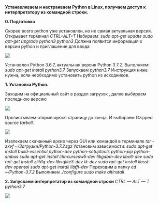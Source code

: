 **Устанавливаем и настраиваем Python в Linux, получаем доступ к интерпретатору из командной строки.**

**0.	Подготовка**

Скорее всего python уже установлен, но не самая актуальная версия.
Открывает терминал *CTRL+ALT+T*
Набираем:
*sudo apt-get update*
*sudo apt-get upgrade python3
python3*
Должна появится информация о версии python и приглашение для ввода

![](https://github.com/AlyonaZh/guides/blob/master/python/pics/linux/python_info.jpg?raw=true)

Установлен Python 3.6.7, актуальная версия Python 3.7.2.
Выполняем:
*sudo apt-get install python3.7*
Запускаем
*python3.7*
	Инструкция ниже нужна, если необходимо установить python из исходников.

**1.	Установка Python.**

Заходим на официальный сайт в раздел загрузок [](https://www.python.org/downloads/), далее выбираем последнюю версию

![](https://github.com/AlyonaZh/guides/blob/master/python/pics/linux/instalation.jpg?raw=true)

Пролистываем открывшуюся страницу до конца. И выбираем Gzipped source *tarball*.

![](https://github.com/AlyonaZh/guides/blob/master/python/pics/linux/gzipped_source_toolbar.jpg?raw=true)

Извлекаем скачанный архив через GUI или командой в терминале
*tar -zxvf ~/Загрузки/Python-3.7.2.tgz*
Установим зависимости:
	*sudo apt-get install build-essential python-dev python-setuptools python-pip python-smbus
	sudo apt-get install libncursesw5-dev libgdbm-dev libc6-dev
  sudo apt-get install zlib1g-dev libsqlite3-dev tk-dev
	sudo apt-get install libssl-dev openssl
	sudo apt-get install libffi-dev*
	Переходим в папку
	*cd ~/Python-3.7.2*
	Выполняем
  *./configure
	sudo make altinstall*

**2.	Запускаем интерпретатор из командной строки**
*CTRL — ALT — T
python3.7*

![](https://github.com/AlyonaZh/guides/blob/master/python/pics/linux/launch.jpg?raw=true)
